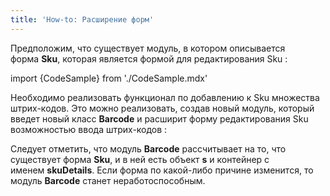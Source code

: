 ```yaml
---
title: 'How-to: Расширение форм'
---
```


Предположим, что существует модуль, в котором описывается форма **Sku**, которая является формой для редактирования Sku :

import {CodeSample} from './CodeSample.mdx'

<CodeSample url="https://ru-documentation.lsfusion.org/sample?file=UseCaseFormSku"/>

Необходимо реализовать функционал по добавлению к Sku множества штрих-кодов. Это можно реализовать, создав новый модуль, который введет новый класс **Barcode** и расширит форму редактирования Sku возможностью ввода штрих-кодов :

<CodeSample url="https://ru-documentation.lsfusion.org/sample?file=UseCaseFormBarcode"/>

Следует отметить, что модуль **Barcode** рассчитывает на то, что существует форма **Sku**, и в ней есть объект **s** и контейнер с именем **skuDetails**. Если форма по какой-либо причине изменится, то модуль **Barcode** станет неработоспособным.
